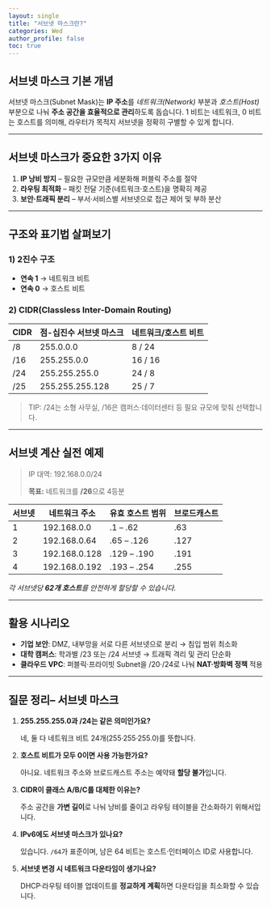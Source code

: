 ```yaml
---
layout: single
title: "서브넷 마스크란?"
categories: Wed
author_profile: false
toc: true
---
```


## 서브넷 마스크 기본 개념

서브넷 마스크(Subnet Mask)는 **IP 주소**를 *네트워크(Network)* 부분과 *호스트(Host)* 부분으로 나눠 **주소 공간을 효율적으로 관리**하도록 돕습니다. 1 비트는 네트워크, 0 비트는 호스트를 의미해, 라우터가 목적지 서브넷을 정확히 구별할 수 있게 합니다.

------

## 서브넷 마스크가 중요한 3가지 이유

1. **IP 낭비 방지** – 필요한 규모만큼 세분화해 퍼블릭 주소를 절약
2. **라우팅 최적화** – 패킷 전달 기준(네트워크·호스트)을 명확히 제공
3. **보안·트래픽 분리** – 부서·서비스별 서브넷으로 접근 제어 및 부하 분산

------

## 구조와 표기법 살펴보기

### 1) 2진수 구조

- **연속 1** → 네트워크 비트
- **연속 0** → 호스트 비트

### 2) CIDR(Classless Inter-Domain Routing)

| CIDR | 점-십진수 서브넷 마스크 | 네트워크/호스트 비트 |
| ---- | ----------------------- | -------------------- |
| /8   | 255.0.0.0               | 8 / 24               |
| /16  | 255.255.0.0             | 16 / 16              |
| /24  | 255.255.255.0           | 24 / 8               |
| /25  | 255.255.255.128         | 25 / 7               |

> TIP: /24는 소형 사무실, /16은 캠퍼스·데이터센터 등 필요 규모에 맞춰 선택합니다.

------

## 서브넷 계산 실전 예제

> IP 대역: 192.168.0.0/24
>
> **목표:** 네트워크를 **/26**으로 4등분

| 서브넷 | 네트워크 주소 | 유효 호스트 범위 | 브로드캐스트 |
| ------ | ------------- | ---------------- | ------------ |
| 1      | 192.168.0.0   | .1 – .62         | .63          |
| 2      | 192.168.0.64  | .65 – .126       | .127         |
| 3      | 192.168.0.128 | .129 – .190      | .191         |
| 4      | 192.168.0.192 | .193 – .254      | .255         |

*각 서브넷당 **62개 호스트**를 안전하게 할당할 수 있습니다.*

------

## 활용 시나리오

- **기업 보안**: DMZ, 내부망을 서로 다른 서브넷으로 분리 → 침입 범위 최소화
- **대학 캠퍼스**: 학과별 /23 또는 /24 서브넷 → 트래픽 격리 및 관리 단순화
- **클라우드 VPC**: 퍼블릭·프라이빗 Subnet을 /20·/24로 나눠 **NAT·방화벽 정책** 적용

------

## 질문 정리– 서브넷 마스크

1. **255.255.255.0과 /24는 같은 의미인가요?**

   네, 둘 다 네트워크 비트 24개(255·255·255.0)를 뜻합니다.

2. **호스트 비트가 모두 0이면 사용 가능한가요?**

   아니요. 네트워크 주소와 브로드캐스트 주소는 예약돼 **할당 불가**입니다.

3. **CIDR이 클래스 A/B/C를 대체한 이유는?**

   주소 공간을 **가변 길이**로 나눠 낭비를 줄이고 라우팅 테이블을 간소화하기 위해서입니다.

4. **IPv6에도 서브넷 마스크가 있나요?**

   있습니다. `/64`가 표준이며, 남은 64 비트는 호스트·인터페이스 ID로 사용합니다.

5. **서브넷 변경 시 네트워크 다운타임이 생기나요?**

   DHCP·라우팅 테이블 업데이트를 **정교하게 계획**하면 다운타임을 최소화할 수 있습니다.
